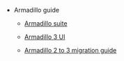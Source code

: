 * Armadillo guide

    * [Armadillo suite](/)
    
    * [Armadillo 3 UI](/ui.md#armadillo-user-interface "Armadillo 3 UI")

    * [Armadillo 2 to 3 migration guide](/migration-guide-2-to-3.md#instructions-for-migrating-a-2x-armadillo-to-3x "Armadillo 2 to 3 migration guide")
